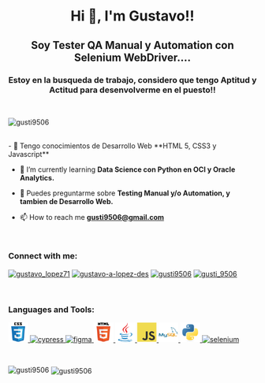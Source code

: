 <h1 align="center"><b>Hi 👋, I'm Gustavo!!</b></h1>

<h2 align="center">Soy Tester QA Manual y Automation con Selenium WebDriver....</h2>

<h3 align="center">Estoy en la busqueda de trabajo, considero que tengo Aptitud y Actitud para desenvolverme en el puesto!!</h3>
<br>

<p align="left"> <img src="https://komarev.com/ghpvc/?username=gusti9506&label=Profile%20views&color=0e75b6&style=flat" alt="gusti9506" /> </p>
<br>
- 🔭 Tengo conocimientos de Desarrollo Web **HTML 5, CSS3 y Javascript**

- 🌱 I’m currently learning **Data Science con Python en OCI y Oracle Analytics.**

- 💬 Puedes preguntarme sobre **Testing Manual y/o Automation, y tambien de Desarrollo Web.**

- 📫 How to reach me **gusti9506@gmail.com**
<br>
<h3 align="left">Connect with me:</h3>
<p align="left">
<a href="https://twitter.com/gustavo_lopez71" target="blank"><img align="center" src="https://raw.githubusercontent.com/rahuldkjain/github-profile-readme-generator/master/src/images/icons/Social/twitter.svg" alt="gustavo_lopez71" height="30" width="40" /></a>
<a href="https://linkedin.com/in/gustavo-a-lopez-des" target="blank"><img align="center" src="https://raw.githubusercontent.com/rahuldkjain/github-profile-readme-generator/master/src/images/icons/Social/linked-in-alt.svg" alt="gustavo-a-lopez-des" height="30" width="40" /></a>
<a href="https://fb.com/gusti9506" target="blank"><img align="center" src="https://raw.githubusercontent.com/rahuldkjain/github-profile-readme-generator/master/src/images/icons/Social/facebook.svg" alt="gusti9506" height="30" width="40" /></a>
<a href="https://instagram.com/gusti_9506" target="blank"><img align="center" src="https://raw.githubusercontent.com/rahuldkjain/github-profile-readme-generator/master/src/images/icons/Social/instagram.svg" alt="gusti_9506" height="30" width="40" /></a>
</p>
<br>
<h3 align="left">Languages and Tools:</h3>
<p align="left"> <a href="https://www.w3schools.com/css/" target="_blank" rel="noreferrer"> <img src="https://raw.githubusercontent.com/devicons/devicon/master/icons/css3/css3-original-wordmark.svg" alt="css3" width="40" height="40"/> </a> <a href="https://www.cypress.io" target="_blank" rel="noreferrer"> <img src="https://raw.githubusercontent.com/simple-icons/simple-icons/6e46ec1fc23b60c8fd0d2f2ff46db82e16dbd75f/icons/cypress.svg" alt="cypress" width="40" height="40"/> </a> <a href="https://www.figma.com/" target="_blank" rel="noreferrer"> <img src="https://www.vectorlogo.zone/logos/figma/figma-icon.svg" alt="figma" width="40" height="40"/> </a> <a href="https://www.w3.org/html/" target="_blank" rel="noreferrer"> <img src="https://raw.githubusercontent.com/devicons/devicon/master/icons/html5/html5-original-wordmark.svg" alt="html5" width="40" height="40"/> </a> <a href="https://www.java.com" target="_blank" rel="noreferrer"> <img src="https://raw.githubusercontent.com/devicons/devicon/master/icons/java/java-original.svg" alt="java" width="40" height="40"/> </a> <a href="https://developer.mozilla.org/en-US/docs/Web/JavaScript" target="_blank" rel="noreferrer"> <img src="https://raw.githubusercontent.com/devicons/devicon/master/icons/javascript/javascript-original.svg" alt="javascript" width="40" height="40"/> </a> <a href="https://www.mysql.com/" target="_blank" rel="noreferrer"> <img src="https://raw.githubusercontent.com/devicons/devicon/master/icons/mysql/mysql-original-wordmark.svg" alt="mysql" width="40" height="40"/> </a> <a href="https://www.python.org" target="_blank" rel="noreferrer"> <img src="https://raw.githubusercontent.com/devicons/devicon/master/icons/python/python-original.svg" alt="python" width="40" height="40"/> </a> <a href="https://www.selenium.dev" target="_blank" rel="noreferrer"> <img src="https://raw.githubusercontent.com/detain/svg-logos/780f25886640cef088af994181646db2f6b1a3f8/svg/selenium-logo.svg" alt="selenium" width="40" height="40"/> </a> </p>
<br>
<p><img align="left" src="https://github-readme-stats.vercel.app/api/top-langs?username=gusti9506&show_icons=true&locale=en&layout=compact" alt="gusti9506" /></p>

<p>&nbsp;<img align="center" src="https://github-readme-stats.vercel.app/api?username=gusti9506&show_icons=true&locale=en" alt="gusti9506" /></p>
